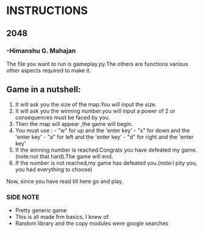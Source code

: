 # INSTRUCTIONS
## 2048
### -Himanshu G. Mahajan

The file you want to run is gameplay.py.The others are functions various other aspects required to make it.

## Game in a nutshell:
1. It will ask you the size of the map.You will input the size.
2. It will ask you the winning number.you will input a power of 2 or consequences must be faced by you.
3. Then the map will appear ,the game will begin.
4. You must use :
                 - "w" for up and the 'enter key'
                 - "s" for down and the 'enter key'
                 - "a" for left and the 'enter key'
                 - "d" for right and the 'enter key'
5. If the winning number is reached.Congrats you have defeated my game.(note:not that hard).The game will end.
6. If the number is not reached,my game has defeated you.(note:I pity you, you had everything to choose)   

Now, since you have read till here go and play.

### SIDE NOTE

- Pretty generic game
- This is all made frm basics, I knew of.
- Random library and the copy modules were google searches
